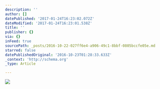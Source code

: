 ```yaml
---
description: ''
author: []
datePublished: '2017-01-24T16:23:02.072Z'
dateModified: '2017-01-24T16:23:01.538Z'
title: ''
publisher: {}
via: {}
inFeed: true
sourcePath: _posts/2016-10-22-027ff6e4-a906-49c1-8bbf-0805bccfe05e.md
starred: false
datePublishedOriginal: '2016-10-23T01:28:33.633Z'
_context: 'http://schema.org'
_type: Article

---
```

![](https://the-grid-user-content.s3-us-west-2.amazonaws.com/106be5b4-a78d-4570-b35d-96faafdc5efb.jpg)